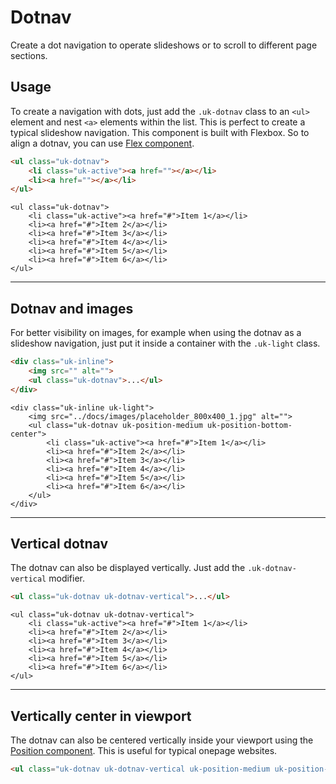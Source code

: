 # Dotnav

<p class="uk-text-lead">Create a dot navigation to operate slideshows or to scroll to different page sections.</p>

## Usage

To create a navigation with dots, just add the `.uk-dotnav` class to an `<ul>` element and nest `<a>` elements within the list. This is perfect to create a typical slideshow navigation. This component is built with Flexbox. So to align a dotnav, you can use [Flex component](flex.md).

```html
<ul class="uk-dotnav">
    <li class="uk-active"><a href=""></a></li>
    <li><a href=""></a></li>
</ul>
```

```example
<ul class="uk-dotnav">
    <li class="uk-active"><a href="#">Item 1</a></li>
    <li><a href="#">Item 2</a></li>
    <li><a href="#">Item 3</a></li>
    <li><a href="#">Item 4</a></li>
    <li><a href="#">Item 5</a></li>
    <li><a href="#">Item 6</a></li>
</ul>
```

***

## Dotnav and images

For better visibility on images, for example when using the dotnav as a slideshow navigation, just put it inside a container with the `.uk-light` class.

```html
<div class="uk-inline">
    <img src="" alt="">
    <ul class="uk-dotnav">...</ul>
</div>
```

```example
<div class="uk-inline uk-light">
    <img src="../docs/images/placeholder_800x400_1.jpg" alt="">
    <ul class="uk-dotnav uk-position-medium uk-position-bottom-center">
        <li class="uk-active"><a href="#">Item 1</a></li>
        <li><a href="#">Item 2</a></li>
        <li><a href="#">Item 3</a></li>
        <li><a href="#">Item 4</a></li>
        <li><a href="#">Item 5</a></li>
        <li><a href="#">Item 6</a></li>
    </ul>
</div>
```

***

## Vertical dotnav

The dotnav can also be displayed vertically. Just add the `.uk-dotnav-vertical` modifier.

```html
<ul class="uk-dotnav uk-dotnav-vertical">...</ul>
```

```example
<ul class="uk-dotnav uk-dotnav-vertical">
    <li class="uk-active"><a href="#">Item 1</a></li>
    <li><a href="#">Item 2</a></li>
    <li><a href="#">Item 3</a></li>
    <li><a href="#">Item 4</a></li>
    <li><a href="#">Item 5</a></li>
    <li><a href="#">Item 6</a></li>
</ul>
```

***

## Vertically center in viewport

The dotnav can also be centered vertically inside your viewport using the [Position component](position.md). This is useful for typical onepage websites.

```html
<ul class="uk-dotnav uk-dotnav-vertical uk-position-medium uk-position-center-right uk-position-fixed">...</ul>
```
